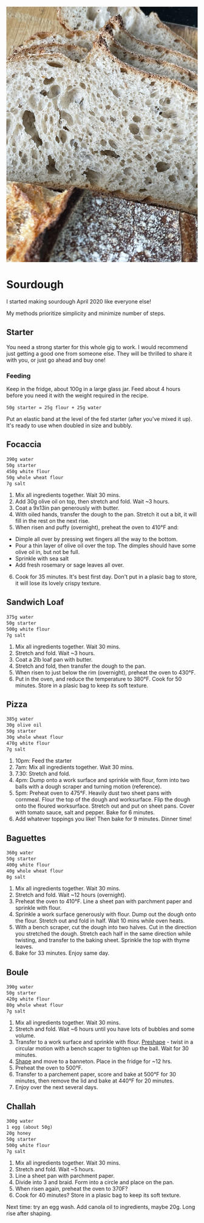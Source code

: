 ![Sliced boule](https://github.com/dmmgriffiths/sourdough/blob/0667c06fe7867e488f940087c1353e8ba1df016a/71A7A20F-0ADD-4B87-A81D-6381EA637AC6.jpeg)

# Sourdough

I started making sourdough April 2020 like everyone else!

My methods prioritize simplicity and minimize number of steps.

## Starter

You need a strong starter for this whole gig to work. I would recommend just getting a good one from someone else. They will be thrilled to share it with you, or just go ahead and buy one!

### Feeding

Keep in the fridge, about 100g in a large glass jar. Feed about 4 hours before you need it with the weight required in the recipe.

`50g starter = 25g flour + 25g water`

Put an elastic band at the level of the fed starter (after you've mixed it up). It's ready to use when doubled in size and bubbly. 

## Focaccia 

```
390g water
50g starter
450g white flour
50g whole wheat flour
7g salt
```

1. Mix all ingredients together. Wait 30 mins.
2. Add 30g olive oil on top, then stretch and fold. Wait ~3 hours.
3. Coat a 9x13in pan generously with butter.
4. With oiled hands, transfer the dough to the pan. Stretch it out a bit, it will fill in the rest on the next rise.
5. When risen and puffy (overnight), preheat the oven to 410°F and:
- Dimple all over by pressing wet fingers all the way to the bottom.
- Pour a thin layer of olive oil over the top. The dimples should have some olive oil in, but not be full.
- Sprinkle with sea salt 
- Add fresh rosemary or sage leaves all over.
6. Cook for 35 minutes. It's best first day. Don't put in a plasic bag to store, it will lose its lovely crispy texture. 

## Sandwich Loaf

```
375g water
50g starter
500g white flour
7g salt
```

1. Mix all ingredients together. Wait 30 mins.
2. Stretch and fold. Wait ~3 hours.
3. Coat a 2lb loaf pan with butter.
4. Stretch and fold, then transfer the dough to the pan.
5. When risen to just below the rim (overnight), preheat the oven to 430°F.
6. Put in the oven, and reduce the temperature to 380°F. Cook for 50 minutes. Store in a plasic bag to keep its soft texture. 

## Pizza

```
385g water
30g olive oil
50g starter
30g whole wheat flour 
470g white flour
7g salt
```
1. 10pm: Feed the starter
2. 7am: Mix all ingredients together. Wait 30 mins.
3. 7.30: Stretch and fold. 
4. 4pm: Dump onto a work surface and sprinkle with flour, form into two balls with a dough scraper and turning motion (reference). 
5. 5pm: Preheat oven to 475°F. Heavily dust two sheet pans with cornmeal. Flour the top of the dough and worksurface. Flip the dough onto the floured worksurface. Stretch out and put on sheet pans. Cover with tomato sauce, salt and pepper. Bake for 6 minutes.
6. Add whatever toppings you like! Then bake for 9 minutes. Dinner time!


## Baguettes 

```
360g water
50g starter
400g white flour
40g whole wheat flour
8g salt
```

1. Mix all ingredients together. Wait 30 mins.
2. Stretch and fold. Wait ~12 hours (overnight).
3. Preheat the oven to 410°F. Line a sheet pan with parchment paper and sprinkle with flour.
4. Sprinkle a work surface generously with flour. Dump out the dough onto the flour. Stretch out and fold in half. Wait 10 mins while oven heats.
5. With a bench scraper, cut the dough into two halves. Cut in the direction you stretched the dough. Stretch each half in the same direction while twisting, and transfer to the baking sheet. Sprinkle the top with thyme leaves.
6. Bake for 33 minutes. Enjoy same day.


## Boule 

```
390g water
50g starter
420g white flour
80g whole wheat flour
7g salt
```

1. Mix all ingredients together. Wait 30 mins.
2. Stretch and fold. Wait ~6 hours until you have lots of bubbles and some volume.
3. Transfer to a work surface and sprinkle with flour. [Preshape](https://www.facebook.com/jamieoliver/videos/how-to-make-sourdough-jamie-oliver/573982206589391/?t=260) - twist in a circular motion with a bench scaper to tighten up the ball. Wait for 30 minutes.
4. [Shape](https://www.facebook.com/jamieoliver/videos/how-to-make-sourdough-jamie-oliver/573982206589391/?t=285) and move to a banneton. Place in the fridge for ~12 hrs.
5. Preheat the oven to 500°F.
6. Transfer to a parchement paper, score and bake at 500°F for 30 minutes, then remove the lid and bake at 440°F for 20 minutes.
7. Enjoy over the next several days.

## Challah

```
300g water
1 egg (about 50g)
20g honey
50g starter
500g white flour
7g salt
```

1. Mix all ingredients together. Wait 30 mins.
2. Stretch and fold. Wait ~5 hours.
3. Line a sheet pan with parchment paper.
4. Divide into 3 and braid. Form into a circle and place on the pan.
5. When risen again, preheat the oven to 370F?
6. Cook for 40 minutes? Store in a plasic bag to keep its soft texture. 

Next time: try an egg wash. Add canola oil to ingredients, maybe 20g. Long rise after shaping. 

